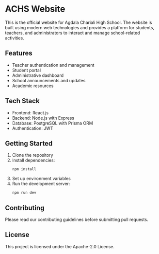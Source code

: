# ACHS Website

This is the official website for Agdala Chariali High School. The website is built using modern web technologies and provides a platform for students, teachers, and administrators to interact and manage school-related activities.

## Features

- Teacher authentication and management
- Student portal
- Administrative dashboard
- School announcements and updates
- Academic resources

## Tech Stack

- Frontend: React.js
- Backend: Node.js with Express
- Database: PostgreSQL with Prisma ORM
- Authentication: JWT

## Getting Started

1. Clone the repository
2. Install dependencies:
   ```bash
   npm install
   ```
3. Set up environment variables
4. Run the development server:
   ```bash
   npm run dev
   ```

## Contributing

Please read our contributing guidelines before submitting pull requests.

## License

This project is licensed under the Apache-2.0 License. 